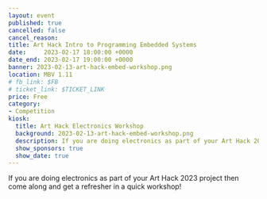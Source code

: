 ```yaml
---
layout: event
published: true
cancelled: false
cancel_reason:
title: Art Hack Intro to Programming Embedded Systems
date:     2023-02-17 18:00:00 +0000
date_end: 2023-02-17 19:00:00 +0000
banner: 2023-02-13-art-hack-embed-workshop.png
location: MBV 1.11
# fb_link: $FB
# ticket_link: $TICKET_LINK
price: Free
category:
- Competition
kiosk:
  title: Art Hack Electronics Workshop
  background: 2023-02-13-art-hack-embed-workshop.png
  description: If you are doing electronics as part of your Art Hack 2023 project then come along and get a refresher in a quick workshop!
  show_sponsors: true
  show_date: true
---
```


If you are doing electronics as part of your Art Hack 2023 project then come along and get a refresher in a quick workshop!